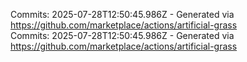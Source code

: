 Commits: 2025-07-28T12:50:45.986Z - Generated via https://github.com/marketplace/actions/artificial-grass
<br>
Commits: 2025-07-28T12:50:45.986Z - Generated via https://github.com/marketplace/actions/artificial-grass
<br>
